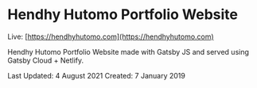 # Hendhy Hutomo Portfolio Website

Live: [https://hendhyhutomo.com](https://hendhyhutomo.com)

Hendhy Hutomo Portfolio Website made with Gatsby JS and served using Gatsby Cloud + Netlify.

Last Updated: 4 August 2021
Created: 7 January 2019